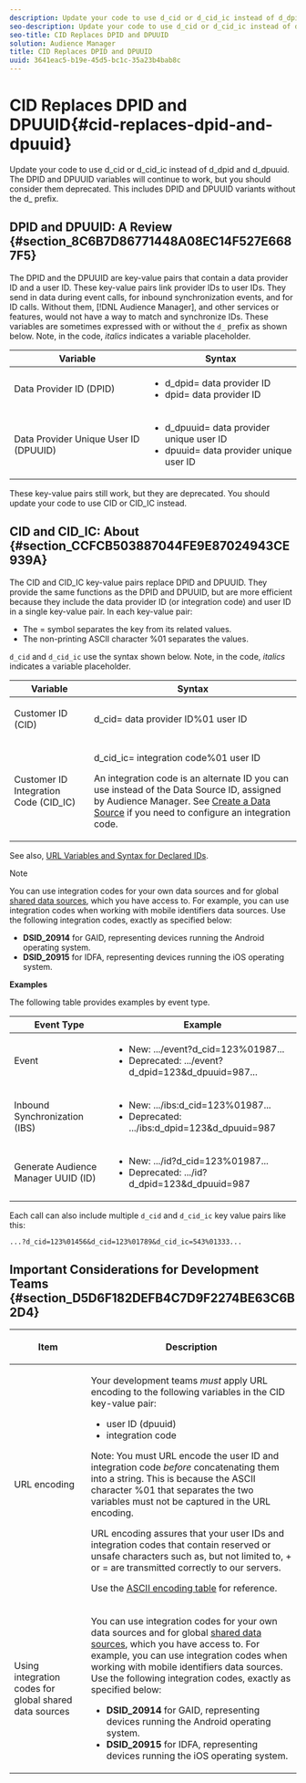 ```yaml
---
description: Update your code to use d_cid or d_cid_ic instead of d_dpid and d_dpuuid. The DPID and DPUUID variables will continue to work, but you should consider them deprecated. This includes DPID and DPUUID variants without the d_ prefix.
seo-description: Update your code to use d_cid or d_cid_ic instead of d_dpid and d_dpuuid. The DPID and DPUUID variables will continue to work, but you should consider them deprecated. This includes DPID and DPUUID variants without the d_ prefix.
seo-title: CID Replaces DPID and DPUUID
solution: Audience Manager
title: CID Replaces DPID and DPUUID
uuid: 3641eac5-b19e-45d5-bc1c-35a23b4bab8c
---
```


# CID Replaces DPID and DPUUID{#cid-replaces-dpid-and-dpuuid}

Update your code to use d_cid or d_cid_ic instead of d_dpid and d_dpuuid. The DPID and DPUUID variables will continue to work, but you should consider them deprecated. This includes DPID and DPUUID variants without the d_ prefix.

## DPID and DPUUID: A Review {#section_8C6B7D86771448A08EC14F527E6687F5}

The DPID and the DPUUID are key-value pairs that contain a data provider ID and a user ID. These key-value pairs link provider IDs to user IDs. They send in data during event calls, for inbound synchronization events, and for ID calls. Without them, [!DNL Audience Manager], and other services or features, would not have a way to match and synchronize IDs. These variables are sometimes expressed with or without the `d_` prefix as shown below. Note, in the code, *italics* indicates a variable placeholder.

<table id="table_932B4416AE1E44E4A1E98D779D3B1ED5"> 
 <thead> 
  <tr> 
   <th colname="col1" class="entry"> Variable </th> 
   <th colname="col2" class="entry"> Syntax </th> 
  </tr> 
 </thead>
 <tbody> 
  <tr> 
   <td colname="col1"> <p>Data Provider ID (DPID) </p> </td> 
   <td colname="col2"> 
    <ul id="ul_0567D39DCE784C20A81EC0845C7B1C6B"> 
     <li id="li_DDD8C18266314987A7C802918F4892A8"> <span class="codeph">d_dpid=<span class="varname"> data provider ID</span></span> </li> 
     <li id="li_80185558932E416698ABD71158303EA8"> <span class="codeph">dpid=<span class="varname"> data provider ID</span></span> </li> 
    </ul> </td> 
  </tr> 
  <tr> 
   <td colname="col1"> <p>Data Provider Unique User ID (DPUUID) </p> </td> 
   <td colname="col2"> 
    <ul id="ul_EA7F769523B142CE8FF5886E5CDFF2D9"> 
     <li id="li_C984E2FF0A83495880BB87C610FA3F79"> <span class="codeph">d_dpuuid=<span class="varname"> data provider unique user ID</span></span> </li> 
     <li id="li_DCFFAC995DCC49F489ACEFD97A06F877"> <span class="codeph">dpuuid=<span class="varname"> data provider unique user ID</span></span> </li> 
    </ul> </td> 
  </tr> 
 </tbody> 
</table>

These key-value pairs still work, but they are deprecated. You should update your code to use CID or CID_IC instead.

## CID and CID_IC: About {#section_CCFCB503887044FE9E87024943CE939A}

The CID and CID_IC key-value pairs replace DPID and DPUUID. They provide the same functions as the DPID and DPUUID, but are more efficient because they include the data provider ID (or integration code) and user ID in a single key-value pair. In each key-value pair:

* The = symbol separates the key from its related values. 
* The non-printing ASCII character %01 separates the values.

`d_cid` and `d_cid_ic` use the syntax shown below. Note, in the code, *italics* indicates a variable placeholder.

<table id="table_0C8A4F8FDBC84416B4EB476F67BCFA8E"> 
 <thead> 
  <tr> 
   <th colname="col1" class="entry"> Variable </th> 
   <th colname="col2" class="entry"> Syntax </th> 
  </tr> 
 </thead>
 <tbody> 
  <tr> 
   <td colname="col1"> <p>Customer ID (CID) </p> </td> 
   <td colname="col2"> <p> <span class="codeph">d_cid=<span class="varname"> data provider ID</span>%01<span class="varname"> user ID</span></span> </p> </td> 
  </tr> 
  <tr> 
   <td colname="col1"> <p>Customer ID Integration Code (CID_IC) </p> </td> 
   <td colname="col2"> <p> <span class="codeph">d_cid_ic=<span class="varname"> integration code</span>%01<span class="varname"> user ID</span></span> </p> <p> An <span class="term"> integration code</span> is an alternate ID you can use instead of the Data Source ID, assigned by <span class="keyword"> Audience Manager</span>. See <a href="../features/manage-datasources.md#concept_3B7696B3EC77416492D3B99EBD79EA44"> Create a Data Source</a> if you need to configure an integration code. </p> </td> 
  </tr> 
 </tbody> 
</table>

See also, [URL Variables and Syntax for Declared IDs](../features/declared-ids.md#concept_22E2210AA6604B83B46F5E0CD5504A51).

>[!NOTE]
>
>You can use integration codes for your own data sources and for global [shared data sources](../features/datasources-list-and-settings.md#reference_A87B381067E04C26A426514AF3B64E64), which you have access to. For example, you can use integration codes when working with mobile identifiers data sources. Use the following integration codes, exactly as specified below:

* **DSID_20914** for GAID, representing devices running the Android operating system. 
* **DSID_20915** for IDFA, representing devices running the iOS operating system.

**Examples**

The following table provides examples by event type.  

<table id="table_097A58CCD6E64C4DB0652271A4F31AE8"> 
 <thead> 
  <tr> 
   <th colname="col1" class="entry"> Event Type </th> 
   <th colname="col2" class="entry"> Example </th> 
  </tr>
 </thead>
 <tbody> 
  <tr> 
   <td colname="col1"> <p>Event </p> </td> 
   <td colname="col2"> 
    <ul id="ul_6EAB4188C6954512A28D1A8328794BCB"> 
     <li id="li_344AAEF1622343489E2AD6E2929CEA98">New: <span class="codeph"> .../event?d_cid=123%01987...</span> </li> 
     <li id="li_B673C1BA5AD24C46AB8F8232EF89CE89">Deprecated: <span class="codeph"> .../event?d_dpid=123&amp;d_dpuuid=987...</span> </li> 
    </ul> </td> 
  </tr> 
  <tr> 
   <td colname="col1"> <p>Inbound Synchronization (IBS) </p> </td> 
   <td colname="col2"> 
    <ul id="ul_78270745CBC2469B8CA9EDB7032B8F92"> 
     <li id="li_8C4620A04504442185F013F74E6B0647">New: <span class="codeph"> .../ibs:d_cid=123%01987...</span> </li> 
     <li id="li_2A8F761C76334C1BB097CF1A9D7E8429">Deprecated: <span class="codeph"> .../ibs:d_dpid=123&amp;d_dpuuid=987</span> </li> 
    </ul> </td> 
  </tr> 
  <tr> 
   <td colname="col1"> <p>Generate Audience Manager UUID (ID) </p> </td> 
   <td colname="col2"> 
    <ul id="ul_EAA764DCFF7244F69ABF67ACEE13E579"> 
     <li id="li_18467A531FAF454A881CBD157BBFD6D2">New: <span class="codeph"> .../id?d_cid=123%01987...</span> </li> 
     <li id="li_433C33F7BC284362AC7CC3C9DC0BF471">Deprecated: <span class="codeph"> .../id?d_dpid=123&amp;d_dpuuid=987</span> </li> 
    </ul> </td> 
  </tr> 
 </tbody> 
</table>

Each call can also include multiple `d_cid` and `d_cid_ic` key value pairs like this:

```
...?d_cid=123%01456&d_cid=123%01789&d_cid_ic=543%01333...
```

## Important Considerations for Development Teams {#section_D5D6F182DEFB4C7D9F2274BE63C6B2D4}

<table id="table_5DD068FAE68A42CDB49B6C064706802A"> 
 <thead> 
  <tr> 
   <th colname="col1" class="entry"> <p>Item </p> </th> 
   <th colname="col2" class="entry"> <p>Description </p> </th> 
  </tr>
 </thead>
 <tbody> 
  <tr> 
   <td colname="col1"> <p>URL encoding </p> </td> 
   <td colname="col2"> <p>Your development teams <i>must</i> apply URL encoding to the following variables in the CID key-value pair: </p> <p> 
     <ul id="ul_66DCB63C60914057B2BE21F49D9A36CA"> 
      <li id="li_6D82B4DB40BB4BB0B8FAF5841577FAAC"><span class="codeph"> user ID</span> <span class="codeph"> (dpuuid)</span> </li> 
      <li id="li_D2F94B07B0D84B09A5CDFA48518DDD62"><span class="codeph"> integration code</span> </li> 
     </ul> </p> <p> <p>Note: You must URL encode the user ID and integration code <i>before</i> concatenating them into a string. This is because the ASCII character %01 that separates the two variables must not be captured in the URL encoding. </p> </p> <p>URL encoding assures that your user IDs and integration codes that contain reserved or unsafe characters such as, but not limited to, + or = are transmitted correctly to our servers. </p> <p>Use the <a href="https://www.w3schools.com/tags/ref_urlencode.asp" format="https" scope="external"> ASCII encoding table</a> for reference. </p> </td> 
  </tr> 
  <tr> 
   <td colname="col1"> <p>Using integration codes for global shared data sources </p> </td> 
   <td colname="col2"> <p>You can use integration codes for your own data sources and for global <a href="../features/datasources-list-and-settings.md#reference_A87B381067E04C26A426514AF3B64E64"> shared data sources</a>, which you have access to. For example, you can use integration codes when working with mobile identifiers data sources. Use the following integration codes, exactly as specified below: </p> <p> 
     <ul id="ul_B306EE96A3BD4CE982E113D5E23826CF"> 
      <li id="li_3340C7AFA9AB4105A2CCF3E476EC7552"> <b>DSID_20914</b> for GAID, representing devices running the Android operating system. </li> 
      <li id="li_779D9F08021043FCB233A0ABF5160C76"> <b>DSID_20915</b> for IDFA, representing devices running the iOS operating system. </li> 
     </ul> </p> </td> 
  </tr> 
 </tbody> 
</table>


